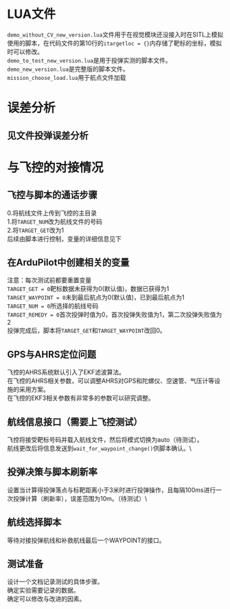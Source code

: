 # LUA文件
`demo_without_CV_new_version.lua`文件用于在视觉模块还没接入时在SITL上模拟使用的脚本，在代码文件的第10行的`itargetloc = {}`内存储了靶标的坐标，模拟时可以修改。\
`demo_to_test_new_version.lua`是用于投弹实测的脚本文件。\
`demo_new_version.lua`是完整版的脚本文件。\
`mission_choose_load.lua`用于航点文件加载
# 误差分析
## 见文件投弹误差分析
# 与飞控的对接情况
## 飞控与脚本的通话步骤
0.将航线文件上传到飞控的主目录\
1.将`TARGET_NUM`改为航线文件的号码\
2.将`TARGET_GET`改为1\
后续由脚本进行控制，变量的详细信息见下
## 在ArduPilot中创建相关的变量
注意：每次测试前都要重置变量\
`TARGET_GET = 0`靶标数据未获得为0(默认值)，数据已获得为1\
`TARGET_WAYPOINT = 0`未到最后航点为0(默认值)，已到最后航点为1\
`TARGET_NUM = 0`所选择的航线号码\
`TARGET_REMEDY = 0`首次投弹时值为0，首次投弹失败值为1，第二次投弹失败值为2\
投弹完成后，脚本将`TARGET_GET`和`TARGET_WAYPOINT`改回0。
## GPS与AHRS定位问题
飞控的AHRS系统默认引入了EKF滤波算法。\
在飞控的AHRS相关参数，可以调整AHRS对GPS和陀螺仪、空速管、气压计等设施的采用方案。\
在飞控的EKF3相关参数有非常多的参数可以研究调整。
## 航线信息接口（需要上飞控测试）
飞控将接受靶标号码并载入航线文件，然后将模式切换为auto（待测试）。\
航线更改后将信息发送到`wait_for_waypoint_change()`供脚本确认。\
## 投弹决策与脚本刷新率
设置当计算得投弹落点与标靶距离小于3米时进行投弹操作，且每隔100ms进行一次投弹计算（刷新率），误差范围为10m。（待测试）\
## 航线选择脚本
等待对接投弹航线和补救航线最后一个WAYPOINT的接口。
## 测试准备
设计一个文档记录测试的具体步骤。\
确定实验需要记录的数据。\
确定可以修改与改进的因素。
